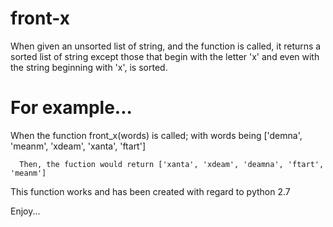 # front-x


When given an unsorted list of string, and the function is called, it returns a sorted list of string except those that begin with the letter 'x' and even with the string beginning with 'x', is sorted.


# For example...

When the function front_x(words) is called;
      with words being ['demna', 'meanm', 'xdeam', 'xanta', 'ftart']
      
      Then, the fuction would return ['xanta', 'xdeam', 'deamna', 'ftart', 'meanm']
      
This function works and has been created with regard to python 2.7


Enjoy...

